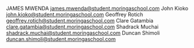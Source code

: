 JAMES MWENDA james.mwenda@student.moringaschool.com
John Kioko john.kioko@student.moringaschool.com
Geoffrey Rotich geoffrey.rotich@student.moringaschool.com
Clare Gatambia clare.gatambia@student.moringaschool.com
Shadrack Muchai shadrack.muchai@student.moringaschool.com
Duncan Shimoli duncan.shimoli@student.moringaschool.com
